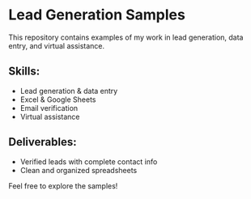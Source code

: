 # Lead Generation Samples  
This repository contains examples of my work in lead generation, data entry, and virtual assistance.  

## Skills:  
- Lead generation & data entry  
- Excel & Google Sheets  
- Email verification  
- Virtual assistance  

## Deliverables:  
- Verified leads with complete contact info  
- Clean and organized spreadsheets  

Feel free to explore the samples!
